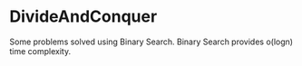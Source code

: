 # DivideAndConquer
Some problems solved using Binary Search.
Binary Search provides o(logn) time complexity.
